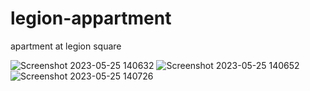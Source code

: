 # legion-appartment
apartment at legion square 


![Screenshot 2023-05-25 140632](https://github.com/uFLOKY/legion-appartment/assets/80961359/c443e3ff-77f8-40fc-ba51-476067bcb920)
![Screenshot 2023-05-25 140652](https://github.com/uFLOKY/legion-appartment/assets/80961359/f3bf6fbc-03ce-4bd5-8422-dd7457ad6146)
![Screenshot 2023-05-25 140726](https://github.com/uFLOKY/legion-appartment/assets/80961359/126bc451-a9c8-4080-b023-cf4291764da8)

